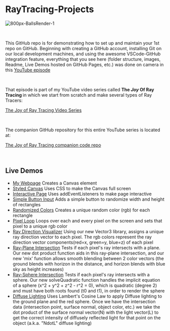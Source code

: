 # RayTracing-Projects

![800px-BallsRender-1](https://user-images.githubusercontent.com/3434843/194641709-6a8db346-a841-426d-8c5f-f2c3245436f1.png)

<br>

This GitHub repo is for demonstrating how to set up and maintain your 1st repo on GitHub.  Beginning with creating a GitHub account, installing Git on our local development machines, and using the awesome VSCode-GitHub integration feature, everything that you see here (folder structure, images, Readme, Live Demos hosted on GitHub Pages, etc.) was done on camera in this [YouTube episode](https://youtu.be/IdF_hbKsi3c?list=PL3NuKUKozjGTJRKB4duG2dxpyUu_Pj7jV)

<br>

That episode is part of my YouTube video series called <strong>The <em>Joy</em> Of Ray Tracing </strong> in which we start from scratch and make several types of Ray Tracers: <br>

[The Joy of Ray Tracing Video Series](https://www.youtube.com/playlist?list=PL3NuKUKozjGTJRKB4duG2dxpyUu_Pj7jV)

<br>

The companion GitHub repository for this entire YouTube series is located at: <br>

[The Joy of Ray Tracing companion code repo](https://github.com/erichlof/Joy-of-Ray-Tracing)

<br>

<h2> Live Demos </h2>

* [My Webpage](https://erichlof.github.io/RayTracing-Projects/myWebpage.html) Creates a Canvas element
* [Styled Canvas](https://erichlof.github.io/RayTracing-Projects/styledCanvas.html) Uses CSS to make the Canvas full screen
* [Interactive Page](https://erichlof.github.io/RayTracing-Projects/interactivePage.html) Uses addEventListeners to make page interactive
* [Simple Button Input](https://erichlof.github.io/RayTracing-Projects/simpleButton.html) Adds a simple button to randomize width and height of rectangles
* [Randomized Colors](https://erichlof.github.io/RayTracing-Projects/randomColors.html) Creates a unique random color (rgb) for each rectangle
* [Pixel Loop](https://erichlof.github.io/RayTracing-Projects/pixelLoop.html) Loops over each and every pixel on the screen and sets that pixel to a unique rgb color
* [Ray Direction Visualizer](https://erichlof.github.io/RayTracing-Projects/rayDirections.html) Using our new Vector3 library, assigns a unique ray direction vector to each pixel. The rgb colors represent the ray direction vector components(red=x, green=y, blue=z) of each pixel
* [Ray-Plane Intersection](https://erichlof.github.io/RayTracing-Projects/intersectPlane.html) Tests if each pixel's ray intersects with a plane. Our new dot product function aids in this ray-plane intersection, and our new 'mix' function allows smooth blending between 2 color vectors (the ground blends with horizon in the distance, and horizon blends with blue sky as height increases) 
* [Ray-Sphere Intersection](https://erichlof.github.io/RayTracing-Projects/intersectSphere.html) Tests if each pixel's ray intersects with a sphere. Our new solveQuadratic function handles the implicit equation of a sphere (x^2 + y^2 + z^2 - r^2 = 0), which is quadratic (degree 2) and must have both roots found (t0 and t1), in order to render the sphere
* [Diffuse Lighting](https://erichlof.github.io/RayTracing-Projects/diffuseLighting.html) Uses Lambert's Cosine Law to apply Diffuse lighting to the ground plane and the red sphere.  Once we have the intersection data (intersection point, surface normal, object color, etc.) we take the dot product of the surface normal vector(N) with the light vector(L) to get the correct intensity of diffusely reflected light for that point on the object (a.k.a. "NdotL" diffuse lighting)
